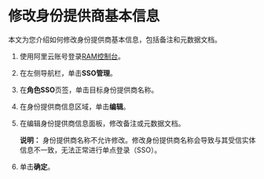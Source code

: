 # 修改身份提供商基本信息

本文为您介绍如何修改身份提供商基本信息，包括备注和元数据文档。

1.  使用阿里云账号登录[RAM控制台](https://ram.console.aliyun.com/)。

2.  在左侧导航栏，单击**SSO管理**。

3.  在**角色SSO**页签，单击目标身份提供商名称。

4.  在身份提供商信息区域，单击**编辑**。

5.  在编辑身份提供商信息面板，修改备注或元数据文档。

    **说明：** 身份提供商名称不允许修改。修改身份提供商名称会导致与其受信实体信息不一致，无法正常进行单点登录（SSO）。

6.  单击**确定**。


